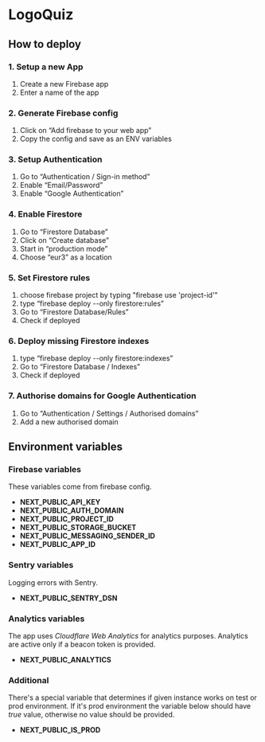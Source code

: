 # LogoQuiz

## How to deploy

### 1. Setup a new App

1.  Create a new Firebase app
2.  Enter a name of the app

### 2. Generate Firebase config

1.  Click on “Add firebase to your web app”
2.  Copy the config and save as an ENV variables

### 3. Setup Authentication

1.  Go to “Authentication / Sign-in method”
2.  Enable “Email/Password”
3.  Enable “Google Authentication”

### 4. Enable Firestore

1.  Go to “Firestore Database”
2.  Click on “Create database”
3.  Start in “production mode”
4.  Choose “eur3” as a location

### 5. Set Firestore rules

1.  choose firebase project by typing "firebase use 'project-id'"
2.  type “firebase deploy --only firestore:rules”
3.  Go to “Firestore Database/Rules”
4.  Check if deployed

### 6. Deploy missing Firestore indexes

1.  type “firebase deploy --only firestore:indexes”
2.  Go to “Firestore Database / Indexes”
3.  Check if deployed

### 7. Authorise domains for Google Authentication

1.  Go to “Authentication / Settings / Authorised domains”
2.  Add a new authorised domain

## Environment variables

### Firebase variables

These variables come from firebase config.

- **NEXT_PUBLIC_API_KEY**
- **NEXT_PUBLIC_AUTH_DOMAIN**
- **NEXT_PUBLIC_PROJECT_ID**
- **NEXT_PUBLIC_STORAGE_BUCKET**
- **NEXT_PUBLIC_MESSAGING_SENDER_ID**
- **NEXT_PUBLIC_APP_ID**

### Sentry variables

Logging errors with Sentry.

- **NEXT_PUBLIC_SENTRY_DSN**

### Analytics variables

The app uses _Cloudflare Web Analytics_ for analytics purposes. Analytics are active only if a beacon token is provided.

- **NEXT_PUBLIC_ANALYTICS**

### Additional

There's a special variable that determines if given instance works on test or prod environment. If it's prod environment the variable below should have _true_ value, otherwise no value should be provided.

- **NEXT_PUBLIC_IS_PROD**
